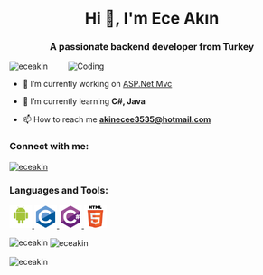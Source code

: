 <h1 align="center">Hi 👋, I'm Ece Akın</h1>
<h3 align="center">A passionate backend developer from Turkey</h3>

<img align="right" alt="Coding" width="400" src="https://i.pinimg.com/originals/e7/26/c7/e726c74ac081eed50feee1433d12c998.gif">

<p align="left"> <img src="https://komarev.com/ghpvc/?username=eceakin&label=Profile%20views&color=0e75b6&style=flat" alt="eceakin" /> </p>

- 🔭 I’m currently working on [ASP.Net Mvc](https://github.com/eceakin/Asp.Net-Mvc5)

- 🌱 I’m currently learning **C#, Java**

- 📫 How to reach me **akinecee3535@hotmail.com**

<h3 align="left">Connect with me:</h3>
<p align="left">
<a href="https://linkedin.com/in/eceakin" target="blank"><img align="center" src="https://raw.githubusercontent.com/rahuldkjain/github-profile-readme-generator/master/src/images/icons/Social/linked-in-alt.svg" alt="eceakin" height="30" width="40" /></a>
</p>

<h3 align="left">Languages and Tools:</h3>
<p align="left"> <a href="https://developer.android.com" target="_blank" rel="noreferrer"> <img src="https://raw.githubusercontent.com/devicons/devicon/master/icons/android/android-original-wordmark.svg" alt="android" width="40" height="40"/> </a> <a href="https://www.cprogramming.com/" target="_blank" rel="noreferrer"> <img src="https://raw.githubusercontent.com/devicons/devicon/master/icons/c/c-original.svg" alt="c" width="40" height="40"/> </a> <a href="https://www.w3schools.com/cs/" target="_blank" rel="noreferrer"> <img src="https://raw.githubusercontent.com/devicons/devicon/master/icons/csharp/csharp-original.svg" alt="csharp" width="40" height="40"/> </a> <a href="https://www.w3.org/html/" target="_blank" rel="noreferrer"> <img src="https://raw.githubusercontent.com/devicons/devicon/master/icons/html5/html5-original-wordmark.svg" alt="html5" width="40" height="40"/> </a> </p>

<p><img align="left" src="https://github-readme-stats.vercel.app/api/top-langs?username=eceakin&show_icons=true&locale=en&layout=compact" alt="eceakin" /></p>

<p>&nbsp;<img align="center" src="https://github-readme-stats.vercel.app/api?username=eceakin&show_icons=true&locale=en" alt="eceakin" /></p>

<p><img align="center" src="https://github-readme-streak-stats.herokuapp.com/?user=eceakin&" alt="eceakin" /></p>
